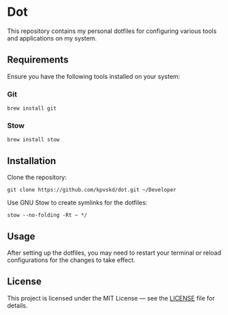 # Dot
This repository contains my personal dotfiles for configuring various tools and applications on my system.

## Requirements
Ensure you have the following tools installed on your system:

### Git
```
brew install git
```

### Stow
```
brew install stow
```

## Installation
Clone the repository:
```
git clone https://github.com/kpvskd/dot.git ~/Developer
```

Use GNU Stow to create symlinks for the dotfiles:
```
stow --no-folding -Rt ~ */
```

## Usage
After setting up the dotfiles, you may need to restart your terminal or reload configurations for the changes to take effect.

## License
This project is licensed under the MIT License — see the [LICENSE](https://github.com/kpvskd/dot/blob/main/LICENSE) file for details.
